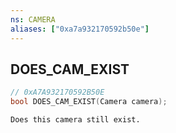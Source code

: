 ```yaml
---
ns: CAMERA
aliases: ["0xa7a932170592b50e"]
---
```

## DOES_CAM_EXIST

```c
// 0xA7A932170592B50E
bool DOES_CAM_EXIST(Camera camera);
```

```
Does this camera still exist.
```

